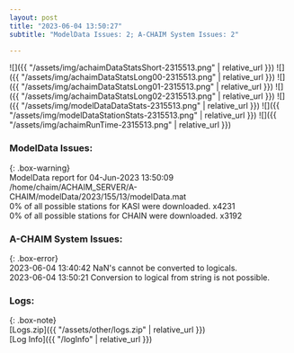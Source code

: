 ```yaml
---
layout: post
title: "2023-06-04 13:50:27"
subtitle: "ModelData Issues: 2; A-CHAIM System Issues: 2"

---
```


![]({{ "/assets/img/achaimDataStatsShort-2315513.png" | relative_url }})
![]({{ "/assets/img/achaimDataStatsLong00-2315513.png" | relative_url }})
![]({{ "/assets/img/achaimDataStatsLong01-2315513.png" | relative_url }})
![]({{ "/assets/img/achaimDataStatsLong02-2315513.png" | relative_url }})
![]({{ "/assets/img/modelDataDataStats-2315513.png" | relative_url }})
![]({{ "/assets/img/modelDataStationStats-2315513.png" | relative_url }})
![]({{ "/assets/img/achaimRunTime-2315513.png" | relative_url }})


### ModelData Issues:  
  
{: .box-warning}  
 ModelData report for 04-Jun-2023 13:50:09   
 /home/chaim/ACHAIM_SERVER/A-CHAIM/modelData/2023/155/13/modelData.mat   
 0% of all possible stations for KASI were downloaded. x4231   
 0% of all possible stations for CHAIN were downloaded. x3192   
  
### A-CHAIM System Issues:  
  
{: .box-error}  
2023-06-04 13:40:42 NaN's cannot be converted to logicals.  
2023-06-04 13:50:21 Conversion to logical from string is not possible.  

### Logs:  
  
{: .box-note}  
[Logs.zip]({{ "/assets/other/logs.zip" | relative_url }})  
[Log Info]({{ "/logInfo" | relative_url }})  
